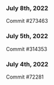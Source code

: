 ### July 8th, 2022

Commit #273463

### July 5th, 2022

Commit #314353


### July 4th, 2022

Commit #72281
